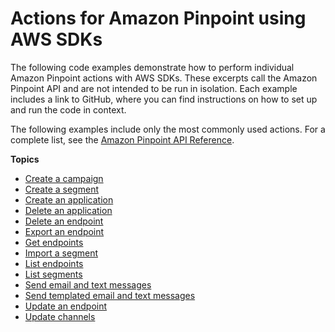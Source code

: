 # Actions for Amazon Pinpoint using AWS SDKs<a name="service_code_examples_pinpoint_actions"></a>

The following code examples demonstrate how to perform individual Amazon Pinpoint actions with AWS SDKs\. These excerpts call the Amazon Pinpoint API and are not intended to be run in isolation\. Each example includes a link to GitHub, where you can find instructions on how to set up and run the code in context\.

 The following examples include only the most commonly used actions\. For a complete list, see the [Amazon Pinpoint API Reference](https://docs.aws.amazon.com/pinpoint/latest/apireference/welcome.html)\. 

**Topics**
+ [Create a campaign](example_pinpoint_CreateCampaign_section.md)
+ [Create a segment](example_pinpoint_CreateSegment_section.md)
+ [Create an application](example_pinpoint_CreateApp_section.md)
+ [Delete an application](example_pinpoint_DeleteApp_section.md)
+ [Delete an endpoint](example_pinpoint_DeleteEndpoint_section.md)
+ [Export an endpoint](example_pinpoint_CreateExportJob_section.md)
+ [Get endpoints](example_pinpoint_GetEndpoint_section.md)
+ [Import a segment](example_pinpoint_CreateImportJob_section.md)
+ [List endpoints](example_pinpoint_GetUserEndpoints_section.md)
+ [List segments](example_pinpoint_GetSegments_section.md)
+ [Send email and text messages](example_pinpoint_SendMessages_section.md)
+ [Send templated email and text messages](example_pinpoint_SendMessages_Templated_section.md)
+ [Update an endpoint](example_pinpoint_UpdateEndpoint_section.md)
+ [Update channels](example_pinpoint_GetSmsChannel_section.md)